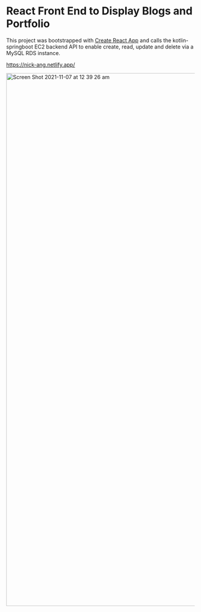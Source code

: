 # React Front End to Display Blogs and Portfolio

This project was bootstrapped with [Create React App](https://github.com/facebook/create-react-app) and calls the kotlin-springboot EC2 backend API to enable create, read, update and delete via a MySQL RDS instance.

https://nick-ang.netlify.app/

<img width="1424" alt="Screen Shot 2021-11-07 at 12 39 26 am" src="https://user-images.githubusercontent.com/87055485/140611740-f08438f1-a5ff-43e1-a990-c3960ee89a2d.png">
